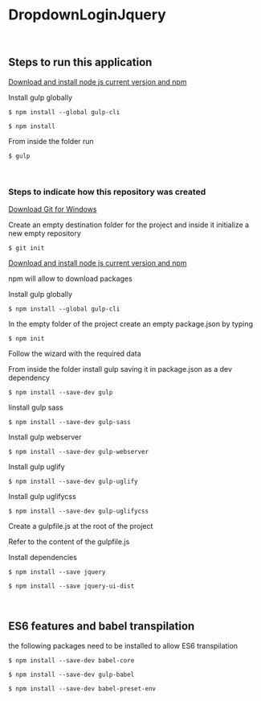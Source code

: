 DropdownLoginJquery
===================

 

Steps to run this application
-----------------------------

[Download and install node js current version and
npm](https://nodejs.org/en/download/current/)

Install gulp globally

`$ npm install --global gulp-cli`

`$ npm install`

From inside the folder run

`$ gulp`

 

### Steps to indicate how this repository was created

[Download Git for Windows](in)

Create an empty destination folder for the project and inside it initialize a
new empty repository

`$ git init`

[Download and install node js current version and
npm](https://nodejs.org/en/download/current/)

npm will allow to download packages

Install gulp globally

`$ npm install --global gulp-cli`

In the empty folder of the project create an empty package.json by typing

`$ npm init`

Follow the wizard with the required data

From inside the folder install gulp saving it in package.json as a dev
dependency

`$ npm install --save-dev gulp`

Iinstall gulp sass

`$ npm install --save-dev gulp-sass`

Install gulp webserver

`$ npm install --save-dev gulp-webserver`

Install gulp uglify

`$ npm install --save-dev gulp-uglify`

Install gulp uglifycss

`$ npm install --save-dev gulp-uglifycss`

Create a gulpfile.js at the root of the project 

Refer to the content of the gulpfile.js

Install dependencies

`$ npm install --save jquery`

`$ npm install --save jquery-ui-dist`

 

ES6 features and babel transpilation
------------------------------------

the following packages need to be installed to allow ES6 transpilation

`$ npm install --save-dev babel-core`

`$ npm install --save-dev gulp-babel`

`$ npm install --save-dev babel-preset-env`
